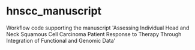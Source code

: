 # hnscc_manuscript
Workflow code supporting the manuscript 'Assessing Individual Head and Neck Squamous Cell Carcinoma Patient Response to Therapy Through Integration of Functional and Genomic Data'
